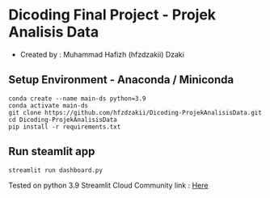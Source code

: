 # Dicoding Final Project - Projek Analisis Data

- Created by : Muhammad Hafizh (hfzdzakii) Dzaki

## Setup Environment - Anaconda / Miniconda
```
conda create --name main-ds python=3.9
conda activate main-ds
git clone https://github.com/hfzdzakii/Dicoding-ProjekAnalisisData.git
cd Dicoding-ProjekAnalisisData
pip install -r requirements.txt
```

## Run steamlit app
```
streamlit run dashboard.py
```

Tested on python 3.9
Streamlit Cloud Community link : [Here](https://hqy32wysstacnedhsridhw.streamlit.app)